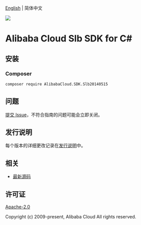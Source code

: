 [English](README.md) | 简体中文

![](https://aliyunsdk-pages.alicdn.com/icons/AlibabaCloud.svg)

# Alibaba Cloud Slb SDK for C#

## 安装

### Composer

```bash
composer require AlibabaCloud.SDK.Slb20140515
```

## 问题

[提交 Issue](https://github.com/aliyun/alibabacloud-csharp-sdk/issues/new)，不符合指南的问题可能会立即关闭。

## 发行说明

每个版本的详细更改记录在[发行说明](./ChangeLog.md)中。

## 相关

* [最新源码](https://github.com/aliyun/alibabacloud-csharp-sdk/)

## 许可证

[Apache-2.0](http://www.apache.org/licenses/LICENSE-2.0)

Copyright (c) 2009-present, Alibaba Cloud All rights reserved.
